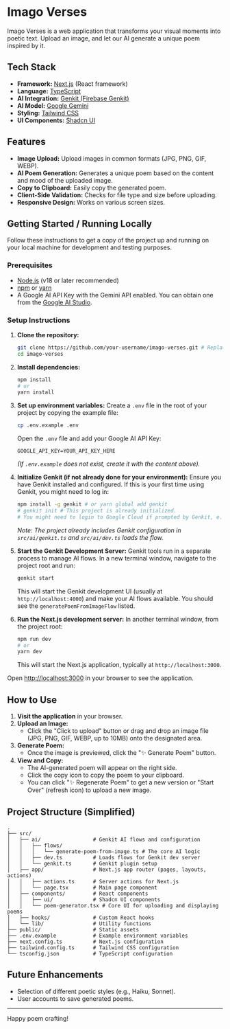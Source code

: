 # Imago Verses

Imago Verses is a web application that transforms your visual moments into poetic text. Upload an image, and let our AI generate a unique poem inspired by it.

## Tech Stack

*   **Framework:** [Next.js](https://nextjs.org/) (React framework)
*   **Language:** [TypeScript](https://www.typescriptlang.org/)
*   **AI Integration:** [Genkit (Firebase Genkit)](https://firebase.google.com/docs/genkit)
*   **AI Model:** [Google Gemini](https://deepmind.google.com/technologies/gemini/)
*   **Styling:** [Tailwind CSS](https://tailwindcss.com/)
*   **UI Components:** [Shadcn UI](https://ui.shadcn.com/)

## Features

*   **Image Upload:** Upload images in common formats (JPG, PNG, GIF, WEBP).
*   **AI Poem Generation:** Generates a unique poem based on the content and mood of the uploaded image.
*   **Copy to Clipboard:** Easily copy the generated poem.
*   **Client-Side Validation:** Checks for file type and size before uploading.
*   **Responsive Design:** Works on various screen sizes.

## Getting Started / Running Locally

Follow these instructions to get a copy of the project up and running on your local machine for development and testing purposes.

### Prerequisites

*   [Node.js](https://nodejs.org/) (v18 or later recommended)
*   [npm](https://www.npmjs.com/) or [yarn](https://yarnpkg.com/)
*   A Google AI API Key with the Gemini API enabled. You can obtain one from the [Google AI Studio](https://aistudio.google.com/app/apikey).

### Setup Instructions

1.  **Clone the repository:**
    ```bash
    git clone https://github.com/your-username/imago-verses.git # Replace with your repo URL
    cd imago-verses
    ```

2.  **Install dependencies:**
    ```bash
    npm install
    # or
    yarn install
    ```

3.  **Set up environment variables:**
    Create a `.env` file in the root of your project by copying the example file:
    ```bash
    cp .env.example .env
    ```
    Open the `.env` file and add your Google AI API Key:
    ```
    GOOGLE_API_KEY=YOUR_API_KEY_HERE
    ```
    *(If `.env.example` does not exist, create it with the content above).*

4.  **Initialize Genkit (if not already done for your environment):**
    Ensure you have Genkit installed and configured. If this is your first time using Genkit, you might need to log in:
    ```bash
    npm install -g genkit # or yarn global add genkit
    # genkit init # This project is already initialized.
    # You might need to login to Google Cloud if prompted by Genkit, e.g., gcloud auth application-default login
    ```
    *Note: The project already includes Genkit configuration in `src/ai/genkit.ts` and `src/ai/dev.ts` loads the flow.*

5.  **Start the Genkit Development Server:**
    Genkit tools run in a separate process to manage AI flows.
    In a new terminal window, navigate to the project root and run:
    ```bash
    genkit start
    ```
    This will start the Genkit development UI (usually at `http://localhost:4000`) and make your AI flows available. You should see the `generatePoemFromImageFlow` listed.

6.  **Run the Next.js development server:**
    In another terminal window, from the project root:
    ```bash
    npm run dev
    # or
    yarn dev
    ```
    This will start the Next.js application, typically at `http://localhost:3000`.

Open [http://localhost:3000](http://localhost:3000) in your browser to see the application.

## How to Use

1.  **Visit the application** in your browser.
2.  **Upload an Image:**
    *   Click the "Click to upload" button or drag and drop an image file (JPG, PNG, GIF, WEBP, up to 10MB) onto the designated area.
3.  **Generate Poem:**
    *   Once the image is previewed, click the "✨ Generate Poem" button.
4.  **View and Copy:**
    *   The AI-generated poem will appear on the right side.
    *   Click the copy icon to copy the poem to your clipboard.
    *   You can click "✨ Regenerate Poem" to get a new version or "Start Over" (refresh icon) to upload a new image.

## Project Structure (Simplified)

```
.
├── src/
│   ├── ai/                 # Genkit AI flows and configuration
│   │   ├── flows/
│   │   │   └── generate-poem-from-image.ts # The core AI logic
│   │   ├── dev.ts          # Loads flows for Genkit dev server
│   │   └── genkit.ts       # Genkit plugin setup
│   ├── app/                # Next.js app router (pages, layouts, actions)
│   │   ├── actions.ts      # Server actions for Next.js
│   │   └── page.tsx        # Main page component
│   ├── components/         # React components
│   │   ├── ui/             # Shadcn UI components
│   │   └── poem-generator.tsx # Core UI for uploading and displaying poems
│   ├── hooks/              # Custom React hooks
│   └── lib/                # Utility functions
├── public/                 # Static assets
├── .env.example            # Example environment variables
├── next.config.ts          # Next.js configuration
├── tailwind.config.ts      # Tailwind CSS configuration
└── tsconfig.json           # TypeScript configuration
```

## Future Enhancements

*   Selection of different poetic styles (e.g., Haiku, Sonnet).
*   User accounts to save generated poems.

---

Happy poem crafting!
